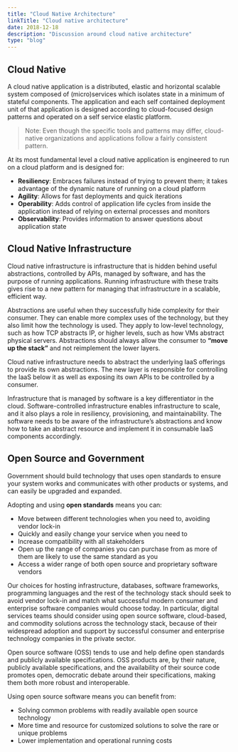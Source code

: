 ```yaml
---
title: "Cloud Native Architecture"
linkTitle: "Cloud native architecture"
date: 2018-12-18
description: "Discussion around cloud native architecture"
type: "blog"
---
```


## Cloud Native

A cloud native application is a distributed, elastic and horizontal scalable system composed of (micro)services which
isolates state in a minimum of stateful components. The application and each self contained deployment unit of that
application is designed according to cloud-focused design patterns and operated on a self service elastic platform.

> Note: Even though the specific tools and patterns may differ, cloud-native organizations and applications follow a
fairly consistent pattern.

At its most fundamental level a cloud native application is engineered to run on a cloud platform and is designed for:

* **Resiliency**: Embraces failures instead of trying to prevent them; it takes advantage of the dynamic nature of
running on a cloud platform
* **Agility**: Allows for fast deployments and quick iterations
* **Operability**: Adds control of application life cycles from inside the application instead of relying on external
processes and monitors
* **Observability**: Provides information to answer questions about application state

## Cloud Native Infrastructure

Cloud native infrastructure is infrastructure that is hidden behind useful abstractions, controlled by APIs, managed by
software, and has the purpose of running applications. Running infrastructure with these traits gives rise to a new
pattern for managing that infrastructure in a scalable, efficient way.

Abstractions are useful when they successfully hide complexity for their consumer. They can enable more complex uses of
the technology, but they also limit how the technology is used. They apply to low-level technology, such as how TCP
abstracts IP, or higher levels, such as how VMs abstract physical servers. Abstractions should always allow the consumer
to **“move up the stack”** and not reimplement the lower layers.

Cloud native infrastructure needs to abstract the underlying IaaS offerings to provide its own abstractions. The new
layer is responsible for controlling the IaaS below it as well as exposing its own APIs to be controlled by a consumer.

Infrastructure that is managed by software is a key differentiator in the cloud. Software-controlled infrastructure
enables infrastructure to scale, and it also plays a role in resiliency, provisioning, and maintainability. The software
needs to be aware of the infrastructure’s abstractions and know how to take an abstract resource and implement it in
consumable IaaS components accordingly.

## Open Source and Government

Government should build technology that uses open standards to ensure your system works and communicates with other
products or systems, and can easily be upgraded and expanded.

Adopting and using **open standards** means you can:

* Move between different technologies when you need to, avoiding vendor lock-in
* Quickly and easily change your service when you need to
* Increase compatibility with all stakeholders
* Open up the range of companies you can purchase from as more of them are likely to use the same standard as you
* Access a wider range of both open source and proprietary software vendors

Our choices for hosting infrastructure, databases, software frameworks, programming languages and the rest of the
technology stack should seek to avoid vendor lock-in and match what successful modern consumer and enterprise software
companies would choose today. In particular, digital services teams should consider using open source software,
cloud-based, and commodity solutions across the technology stack, because of their widespread adoption and support by
successful consumer and enterprise technology companies in the private sector.

Open source software (OSS) tends to use and help define open standards and publicly available specifications. OSS
products are, by their nature, publicly available specifications, and the availability of their source code promotes
open, democratic debate around their specifications, making them both more robust and interoperable.

Using open source software means you can benefit from:

* Solving common problems with readily available open source technology
* More time and resource for customized solutions to solve the rare or unique problems
* Lower implementation and operational running costs
